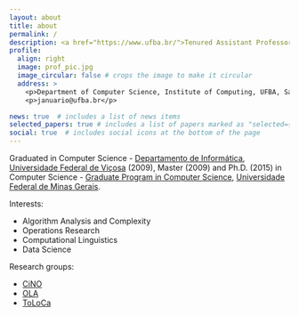 ```yaml
---
layout: about
title: about
permalink: /
description: <a href="https://www.ufba.br/">Tenured Assistant Professor - UFBA</a>
profile:
  align: right
  image: prof_pic.jpg
  image_circular: false # crops the image to make it circular
  address: >
    <p>Department of Computer Science, Institute of Computing, UFBA, Salvador, Bahia </p>
    <p>januario@ufba.br</p>

news: true  # includes a list of news items
selected_papers: true # includes a list of papers marked as "selected={true}"
social: true  # includes social icons at the bottom of the page
---
```



Graduated in Computer Science - [Departamento de Informática](www2.dpi.ufv.br), [Universidade Federal de Viçosa](www.ufv.br) (2009), 
Master (2009) and Ph.D. (2015) in Computer Science - [Graduate Program in Computer Science](https://ppgcc.dcc.ufmg.br/en/), 
[Universidade Federal de Minas Gerais](www.ufmg.br).

Interests:
 * Algorithm Analysis and Complexity
 * Operations Research
 * Computational Linguistics
 * Data Science

Research groups:
 * [CiNO](http://www.cino.ufba.br/index.php)
 * [OLA](https://ola.unito.it/)
 * [ToLoCa](http://dgp.cnpq.br/dgp/espelhogrupo/622906)
 
